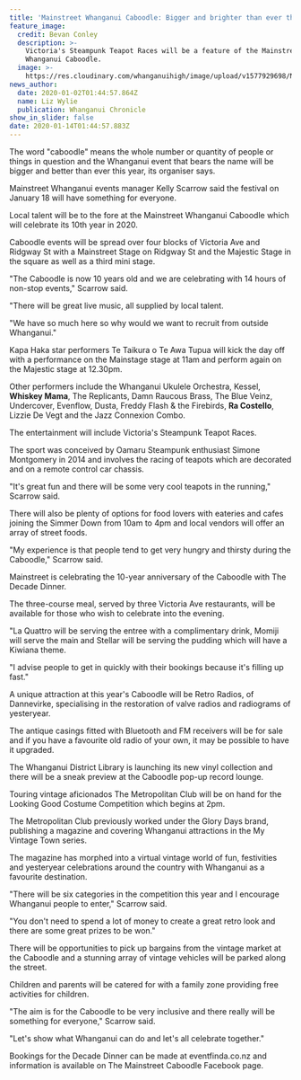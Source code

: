 ```yaml
---
title: 'Mainstreet Whanganui Caboodle: Bigger and brighter than ever this year'
feature_image:
  credit: Bevan Conley
  description: >-
    Victoria's Steampunk Teapot Races will be a feature of the Mainstreet
    Whanganui Caboodle.
  image: >-
    https://res.cloudinary.com/whanganuihigh/image/upload/v1577929698/News/Whishey_Mama_Band.jpg
news_author:
  date: 2020-01-02T01:44:57.864Z
  name: Liz Wylie
  publication: Whanganui Chronicle
show_in_slider: false
date: 2020-01-14T01:44:57.883Z
---
```

The word "caboodle" means the whole number or quantity of people or things in question and the Whanganui event that bears the name will be bigger and better than ever this year, its organiser says.

Mainstreet Whanganui events manager Kelly Scarrow said the festival on January 18 will have something for everyone.

Local talent will be to the fore at the Mainstreet Whanganui Caboodle which will celebrate its 10th year in 2020.

Caboodle events will be spread over four blocks of Victoria Ave and Ridgway St with a Mainstreet Stage on Ridgway St and the Majestic Stage in the square as well as a third mini stage.

"The Caboodle is now 10 years old and we are celebrating with 14 hours of non-stop events," Scarrow said.

"There will be great live music, all supplied by local talent.

"We have so much here so why would we want to recruit from outside Whanganui."

Kapa Haka star performers Te Taikura o Te Awa Tupua will kick the day off with a performance on the Mainstage stage at 11am and perform again on the Majestic stage at 12.30pm.

Other performers include the Whanganui Ukulele Orchestra, Kessel, **Whiskey Mama**, The Replicants, Damn Raucous Brass, The Blue Veinz, Undercover, Evenflow, Dusta, Freddy Flash & the Firebirds, **Ra Costello**, Lizzie De Vegt and the Jazz Connexion Combo.

The entertainment will include Victoria's Steampunk Teapot Races.

The sport was conceived by Oamaru Steampunk enthusiast Simone Montgomery in 2014 and involves the racing of teapots which are decorated and on a remote control car chassis.

"It's great fun and there will be some very cool teapots in the running," Scarrow said.

There will also be plenty of options for food lovers with eateries and cafes joining the Simmer Down from 10am to 4pm and local vendors will offer an array of street foods.

"My experience is that people tend to get very hungry and thirsty during the Caboodle," Scarrow said.

Mainstreet is celebrating the 10-year anniversary of the Caboodle with The Decade Dinner.

The three-course meal, served by three Victoria Ave restaurants, will be available for those who wish to celebrate into the evening.

"La Quattro will be serving the entree with a complimentary drink, Momiji will serve the main and Stellar will be serving the pudding which will have a Kiwiana theme.

"I advise people to get in quickly with their bookings because it's filling up fast."

A unique attraction at this year's Caboodle will be Retro Radios, of Dannevirke, specialising in the restoration of valve radios and radiograms of yesteryear.

The antique casings fitted with Bluetooth and FM receivers will be for sale and if you have a favourite old radio of your own, it may be possible to have it upgraded.

The Whanganui District Library is launching its new vinyl collection and there will be a sneak preview at the Caboodle pop-up record lounge.

Touring vintage aficionados The Metropolitan Club will be on hand for the Looking Good Costume Competition which begins at 2pm.

The Metropolitan Club previously worked under the Glory Days brand, publishing a magazine and covering Whanganui attractions in the My Vintage Town series.

The magazine has morphed into a virtual vintage world of fun, festivities and yesteryear celebrations around the country with Whanganui as a favourite destination.

"There will be six categories in the competition this year and I encourage Whanganui people to enter," Scarrow said.

"You don't need to spend a lot of money to create a great retro look and there are some great prizes to be won."

There will be opportunities to pick up bargains from the vintage market at the Caboodle and a stunning array of vintage vehicles will be parked along the street.

Children and parents will be catered for with a family zone providing free activities for children.

"The aim is for the Caboodle to be very inclusive and there really will be something for everyone," Scarrow said.

"Let's show what Whanganui can do and let's all celebrate together."

Bookings for the Decade Dinner can be made at eventfinda.co.nz and information is available on The Mainstreet Caboodle Facebook page.
